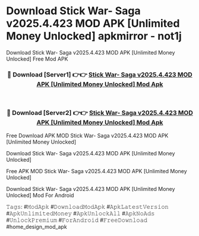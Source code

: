 # Download Stick War- Saga v2025.4.423 MOD APK [Unlimited Money Unlocked] apkmirror - not1j
Download Stick War- Saga v2025.4.423 MOD APK [Unlimited Money Unlocked] Free Mod APK

<div align="center">
<h3>🔴 Download [Server1] 👉👉 <a href="https://apk-comot.site?title=Stick_War-_Saga_v2025.4.423_MOD_APK_[Unlimited_Money_Unlocked]">Stick War- Saga v2025.4.423 MOD APK [Unlimited Money Unlocked] Mod Apk</a></h3><br>

<h3>🔴 Download [Server2] 👉👉 <a href="https://apk-comot.site?title=Stick_War-_Saga_v2025.4.423_MOD_APK_[Unlimited_Money_Unlocked]">Stick War- Saga v2025.4.423 MOD APK [Unlimited Money Unlocked] Mod Apk</a></h3>
</div>


Free Download APK MOD Stick War- Saga v2025.4.423 MOD APK [Unlimited Money Unlocked]

Download Stick War- Saga v2025.4.423 MOD APK [Unlimited Money Unlocked] 

Free APK MOD Stick War- Saga v2025.4.423 MOD APK [Unlimited Money Unlocked] 

Download Stick War- Saga v2025.4.423 MOD APK [Unlimited Money Unlocked] Mod For Android

𝚃𝚊𝚐𝚜: #𝙼𝚘𝚍𝙰𝚙𝚔 #𝙳𝚘𝚠𝚗𝚕𝚘𝚊𝚍𝙼𝚘𝚍𝙰𝚙𝚔 #𝙰𝚙𝚔𝙻𝚊𝚝𝚎𝚜𝚝𝚅𝚎𝚛𝚜𝚒𝚘𝚗 #𝙰𝚙𝚔𝚄𝚗𝚕𝚒𝚖𝚒𝚝𝚎𝚍𝙼𝚘𝚗𝚎𝚢 #𝙰𝚙𝚔𝚄𝚗𝚕𝚘𝚌𝚔𝙰𝚕𝚕 #𝙰𝚙𝚔𝙽𝚘𝙰𝚍𝚜 #𝚄𝚗𝚕𝚘𝚌𝚔𝙿𝚛𝚎𝚖𝚒𝚞𝚖 #𝙵𝚘𝚛𝙰𝚗𝚍𝚛𝚘𝚒𝚍 #𝙵𝚛𝚎𝚎𝙳𝚘𝚠𝚗𝚕𝚘𝚊𝚍 #home_design_mod_apk